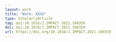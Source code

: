 ```yaml
---
layout: work
title: "Work: XXXX"
type: ScholarlyArticle
tag: doi:10.1016/J.IMPACT.2021.100359
doi: doi:10.1016/J.IMPACT.2021.100359
url: https://doi.org/10.1016/J.IMPACT.2021.100359
---
```

